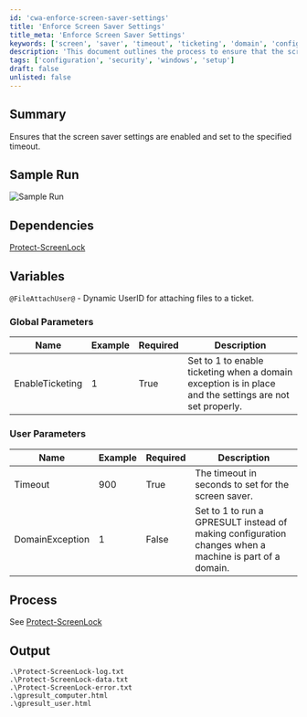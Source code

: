 ```yaml
---
id: 'cwa-enforce-screen-saver-settings'
title: 'Enforce Screen Saver Settings'
title_meta: 'Enforce Screen Saver Settings'
keywords: ['screen', 'saver', 'timeout', 'ticketing', 'domain', 'configuration']
description: 'This document outlines the process to ensure that the screen saver settings are enabled and configured to a specified timeout. It includes sample runs, dependencies, global and user parameters, and expected output files.'
tags: ['configuration', 'security', 'windows', 'setup']
draft: false
unlisted: false
---
```

## Summary

Ensures that the screen saver settings are enabled and set to the specified timeout.

## Sample Run

![Sample Run](5078775/docs/8384885/images/11690298)

## Dependencies

[Protect-ScreenLock](https://proval.itglue.com/DOC-5078775-8381648)

## Variables

`@FileAttachUser@` - Dynamic UserID for attaching files to a ticket.

### Global Parameters

| Name             | Example | Required | Description                                                                                              |
|------------------|---------|----------|----------------------------------------------------------------------------------------------------------|
| EnableTicketing  | 1       | True     | Set to 1 to enable ticketing when a domain exception is in place and the settings are not set properly. |

### User Parameters

| Name             | Example | Required | Description                                                                                              |
|------------------|---------|----------|----------------------------------------------------------------------------------------------------------|
| Timeout          | 900     | True     | The timeout in seconds to set for the screen saver.                                                     |
| DomainException   | 1       | False    | Set to 1 to run a GPRESULT instead of making configuration changes when a machine is part of a domain. |

## Process

See [Protect-ScreenLock](https://proval.itglue.com/DOC-5078775-8381648)

## Output

```
.\Protect-ScreenLock-log.txt
.\Protect-ScreenLock-data.txt
.\Protect-ScreenLock-error.txt
.\gpresult_computer.html
.\gpresult_user.html
```


